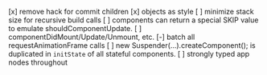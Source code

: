 [x] remove hack for commit children
[x] objects as style
[ ] minimize stack size for recursive build calls
[ ] components can return a special SKIP value to emulate shouldComponentUpdate.
[ ] componentDidMount/Update/Unmount, etc.
[-] batch all requestAnimationFrame calls
[ ] new Suspender(...).createComponent();
[ ](...args:T) is duplicated in `initState` of all stateful components.
[ ] strongly typed app nodes throughout
